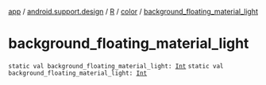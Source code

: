 [app](../../../index.md) / [android.support.design](../../index.md) / [R](../index.md) / [color](index.md) / [background_floating_material_light](.)

# background_floating_material_light

`static val background_floating_material_light: `[`Int`](https://kotlinlang.org/api/latest/jvm/stdlib/kotlin/-int/index.html)
`static val background_floating_material_light: `[`Int`](https://kotlinlang.org/api/latest/jvm/stdlib/kotlin/-int/index.html)